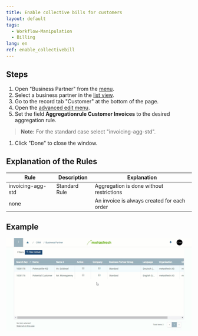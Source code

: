 ```yaml
---
title: Enable collective bills for customers
layout: default
tags:
  - Workflow-Manipulation
  - Billing
lang: en
ref: enable_collectivebill
---
```


## Steps
1. Open "Business Partner" from the [menu](Menu).
1. Select a business partner in the [list view](ViewModes).
1. Go to the record tab "Customer" at the bottom of the page.
1. Open the [advanced edit menu](Open_AdvancedEditTab).
1. Set the field **Aggregationrule Customer Invoices** to the desired aggregation rule.
 >**Note:** For the standard case select "invoicing-agg-std".

1. Click "Done" to close the window.

## Explanation of the Rules
| Rule | Description | Explanation |
|---|---|---|
| invoicing-agg-std | Standard Rule | Aggregation is done without restrictions
| none | | An invoice is always created for each order

## Example
![](assets/Enable_CollectiveBill.gif)

